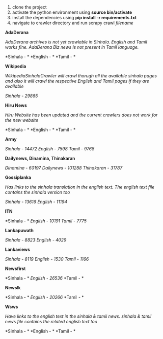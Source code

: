 1. clone the project
2. activate the python environment using **source bin/activate**
3. install the dependencies using **pip install -r requirements.txt**
4. navigate to crawler directory and run scrapy crawl *filename*

**AdaDerana**

*AdaDerana archives is not yet crawlable in Sinhala. English and Tamil works fine.*
*AdaDerana Biz news is not present in Tamil language.*

*Sinhala - *
*English - *
*Tamil - *

**Wikipedia**

*WikipediaSinhalaCrawler will crawl thorugh all the available sinhala pages and also it will crawl the respective English and Tamil pages if they are available*

*Sinhala - 29865*

**Hiru News**

*Hiru Website has been updated and the current crawlers does not work for the new website*

*Sinhala - *
*English - *
*Tamil - *

**Army**

*Sinhala - 14472*
*English - 7598*
*Tamil - 9768*

**Dailynews, Dinamina, Thinakaran**

*Dinamina - 60197*
*Dailynews - 101288*
*Thinakaran - 31787*

**Gossiplanka**

*Has links to the sinhala translation in the english text. The english text file contains the sinhala version too*

*Sinhala - 13616*
*English - 11194*

**ITN**

*Sinhala - *
*English - 10191*
*Tamil - 7775*

**Lankapuwath**

*Sinhala - 8823*
*English - 4029*

**Lankaviews**

*Sinhala - 8119*
*English - 1530*
*Tamil - 1166*

**Newsfirst**

*Sinhala - *
*English - 26536*
*Tamil - *

**Newslk**

*Sinhala - *
*English - 20266*
*Tamil - *

**Wsws**

*Have links to the english text in the sinhala & tamil news. sinhala & tamil news file contains the related english text too*

*Sinhala - *
*English - *
*Tamil - *